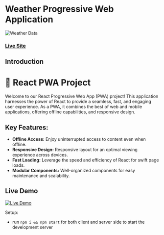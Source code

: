 # Weather Progressive Web Application
![Weather Data](https://scrnli.com/data/6/69/69a/69a7/69a76/69a765/69a765e0a354c6930892accc92083874206c2adc4f7e68fc40470d8417295131/193b45ced692c74a6.png)

### [Live Site](https://dynamic-duckanoo-c38dff.netlify.app/)

## Introduction
# 🚀 React PWA Project

Welcome to our React Progressive Web App (PWA) project! This application harnesses the power of React to provide a seamless, fast, and engaging user experience. As a PWA, it combines the best of web and mobile applications, offering offline capabilities, and responsive design.

## Key Features:

- **Offline Access:** Enjoy uninterrupted access to content even when offline.
- **Responsive Design:** Responsive layout for an optimal viewing experience across devices.
- **Fast Loading:** Leverage the speed and efficiency of React for swift page loads.
- **Modular Components:** Well-organized components for easy maintenance and scalability.

## Live Demo

[![Live Demo](https://img.shields.io/badge/Live%20Demo-Visit%20Now-blue.svg)](https://dynamic-duckanoo-c38dff.netlify.app/)

Setup:
- run ```npm i && npm start``` for both client and server side to start the development server
